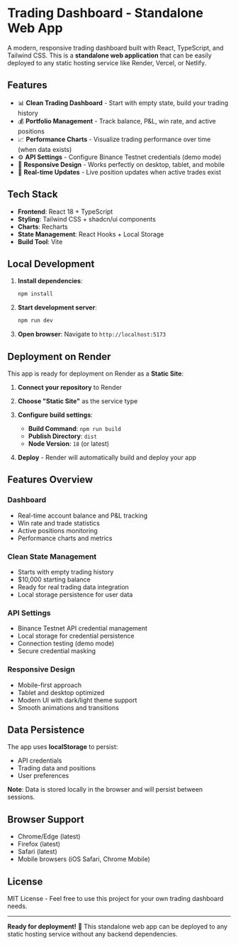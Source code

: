 # Trading Dashboard - Standalone Web App

A modern, responsive trading dashboard built with React, TypeScript, and Tailwind CSS. This is a **standalone web application** that can be easily deployed to any static hosting service like Render, Vercel, or Netlify.

## Features

- 📊 **Clean Trading Dashboard** - Start with empty state, build your trading history
- 💰 **Portfolio Management** - Track balance, P&L, win rate, and active positions
- 📈 **Performance Charts** - Visualize trading performance over time (when data exists)
- ⚙️ **API Settings** - Configure Binance Testnet credentials (demo mode)
- 📱 **Responsive Design** - Works perfectly on desktop, tablet, and mobile
- 🔄 **Real-time Updates** - Live position updates when active trades exist

## Tech Stack

- **Frontend**: React 18 + TypeScript
- **Styling**: Tailwind CSS + shadcn/ui components
- **Charts**: Recharts
- **State Management**: React Hooks + Local Storage
- **Build Tool**: Vite

## Local Development

1. **Install dependencies**:
   ```bash
   npm install
   ```

2. **Start development server**:
   ```bash
   npm run dev
   ```

3. **Open browser**: Navigate to `http://localhost:5173`

## Deployment on Render

This app is ready for deployment on Render as a **Static Site**:

1. **Connect your repository** to Render
2. **Choose "Static Site"** as the service type
3. **Configure build settings**:
   - **Build Command**: `npm run build`
   - **Publish Directory**: `dist`
   - **Node Version**: `18` (or latest)

4. **Deploy** - Render will automatically build and deploy your app

## Features Overview

### Dashboard
- Real-time account balance and P&L tracking
- Win rate and trade statistics
- Active positions monitoring
- Performance charts and metrics

### Clean State Management
- Starts with empty trading history
- $10,000 starting balance
- Ready for real trading data integration
- Local storage persistence for user data

### API Settings
- Binance Testnet API credential management
- Local storage for credential persistence
- Connection testing (demo mode)
- Secure credential masking

### Responsive Design
- Mobile-first approach
- Tablet and desktop optimized
- Modern UI with dark/light theme support
- Smooth animations and transitions

## Data Persistence

The app uses **localStorage** to persist:
- API credentials
- Trading data and positions
- User preferences

**Note**: Data is stored locally in the browser and will persist between sessions.

## Browser Support

- Chrome/Edge (latest)
- Firefox (latest)
- Safari (latest)
- Mobile browsers (iOS Safari, Chrome Mobile)

## License

MIT License - Feel free to use this project for your own trading dashboard needs.

---

**Ready for deployment!** 🚀 This standalone web app can be deployed to any static hosting service without any backend dependencies.
